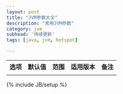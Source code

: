 ```yaml
---
layout: post
title: "JVM参数大全"
description: "常用JVM参数"
category: jvm
subhead: '持续更新'
tags: [java, jvm, hotspot]

---
```


<table class="table table-bordered table-striped table-condensed">
   <tr>
      <th>选项</th>
      <th>默认值</th>
      <th>范围</th>
      <th>适用版本</th>
      <th>备注</th>
   </tr>
   <tr>
      <td></td>
      <td></td>
      <td></td>
      <td></td>
      <td></td>
   </tr>
</table>


{% include JB/setup %}